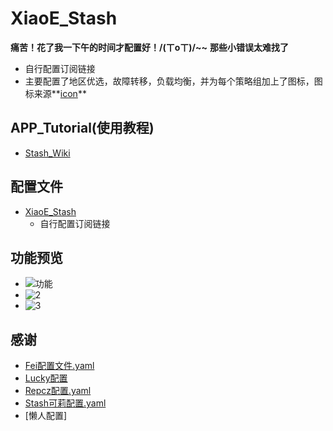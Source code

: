 # XiaoE_Stash
**痛苦！花了我一下午的时间才配置好！/(ㄒoㄒ)/~~**
**那些小错误太难找了**
- 自行配置订阅链接
- 主要配置了地区优选，故障转移，负载均衡，并为每个策略组加上了图标，图标来源**[icon](https://github.com/LaolunsiG/XiaoE_PCR/tree/main/icons)**

## APP_Tutorial(使用教程)
- [Stash_Wiki](https://stash.wiki/)

## 配置文件
- [XiaoE_Stash](https://raw.githubusercontent.com/LaolunsiG/XiaoE_PCR/main/Config_File/Stash/XiaoE_Stash.yaml)
  - 自行配置订阅链接

## 功能预览
- ![功能](https://github.com/LaolunsiG/XiaoE_PCR/blob/main/Config_File/Stash/Picture/photo_2024-07-04_20-21-42.jpg)
- ![2](https://github.com/LaolunsiG/XiaoE_PCR/blob/main/Config_File/Stash/Picture/photo_2024-07-04_20-21-39.jpg)
- ![3](https://github.com/LaolunsiG/XiaoE_PCR/blob/main/Config_File/Stash/Picture/photo_2024-07-04_20-21-33.jpg)

## 感谢
- [Fei配置文件.yaml](https://raw.githubusercontent.com/LaolunsiG/XiaoE_PCR/main/Config_File/Stash/Fei%E9%85%8D%E7%BD%AE%E6%96%87%E4%BB%B6.yaml)
- [Lucky配置](https://raw.githubusercontent.com/LaolunsiG/XiaoE_PCR/main/Config_File/Stash/Lucky%E9%85%8D%E7%BD%AE.yaml)
- [Repcz配置.yaml](https://github.com/Repcz)
- [Stash可莉配置.yaml](https://t.me/iKeLee)
- [懒人配置]
